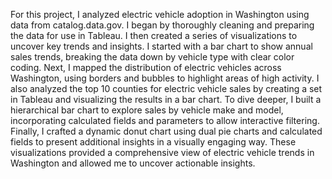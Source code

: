 For this project, I analyzed electric vehicle adoption in Washington using data from catalog.data.gov. I began by thoroughly cleaning and preparing the data for use in Tableau. I then created a series of visualizations to uncover key trends and insights. I started with a bar chart to show annual sales trends, breaking the data down by vehicle type with clear color coding. Next, I mapped the distribution of electric vehicles across Washington, using borders and bubbles to highlight areas of high activity. I also analyzed the top 10 counties for electric vehicle sales by creating a set in Tableau and visualizing the results in a bar chart. To dive deeper, I built a hierarchical bar chart to explore sales by vehicle make and model, incorporating calculated fields and parameters to allow interactive filtering. Finally, I crafted a dynamic donut chart using dual pie charts and calculated fields to present additional insights in a visually engaging way. These visualizations provided a comprehensive view of electric vehicle trends in Washington and allowed me to uncover actionable insights.

